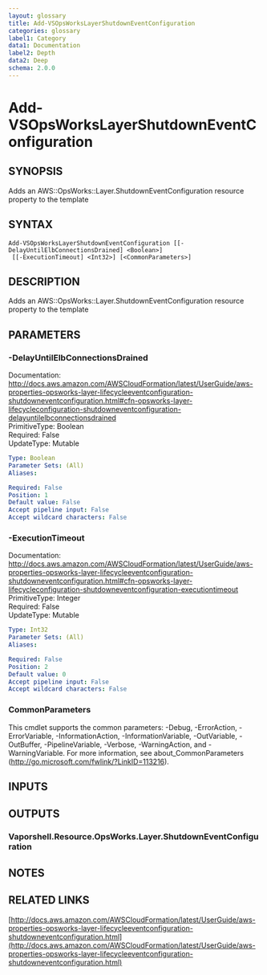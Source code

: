 ```yaml
---
layout: glossary
title: Add-VSOpsWorksLayerShutdownEventConfiguration
categories: glossary
label1: Category
data1: Documentation
label2: Depth
data2: Deep
schema: 2.0.0
---
```


# Add-VSOpsWorksLayerShutdownEventConfiguration

## SYNOPSIS
Adds an AWS::OpsWorks::Layer.ShutdownEventConfiguration resource property to the template

## SYNTAX

```
Add-VSOpsWorksLayerShutdownEventConfiguration [[-DelayUntilElbConnectionsDrained] <Boolean>]
 [[-ExecutionTimeout] <Int32>] [<CommonParameters>]
```

## DESCRIPTION
Adds an AWS::OpsWorks::Layer.ShutdownEventConfiguration resource property to the template

## PARAMETERS

### -DelayUntilElbConnectionsDrained
Documentation: http://docs.aws.amazon.com/AWSCloudFormation/latest/UserGuide/aws-properties-opsworks-layer-lifecycleeventconfiguration-shutdowneventconfiguration.html#cfn-opsworks-layer-lifecycleconfiguration-shutdowneventconfiguration-delayuntilelbconnectionsdrained    
PrimitiveType: Boolean    
Required: False    
UpdateType: Mutable

```yaml
Type: Boolean
Parameter Sets: (All)
Aliases:

Required: False
Position: 1
Default value: False
Accept pipeline input: False
Accept wildcard characters: False
```

### -ExecutionTimeout
Documentation: http://docs.aws.amazon.com/AWSCloudFormation/latest/UserGuide/aws-properties-opsworks-layer-lifecycleeventconfiguration-shutdowneventconfiguration.html#cfn-opsworks-layer-lifecycleconfiguration-shutdowneventconfiguration-executiontimeout    
PrimitiveType: Integer    
Required: False    
UpdateType: Mutable

```yaml
Type: Int32
Parameter Sets: (All)
Aliases:

Required: False
Position: 2
Default value: 0
Accept pipeline input: False
Accept wildcard characters: False
```

### CommonParameters
This cmdlet supports the common parameters: -Debug, -ErrorAction, -ErrorVariable, -InformationAction, -InformationVariable, -OutVariable, -OutBuffer, -PipelineVariable, -Verbose, -WarningAction, and -WarningVariable.
For more information, see about_CommonParameters (http://go.microsoft.com/fwlink/?LinkID=113216).

## INPUTS

## OUTPUTS

### Vaporshell.Resource.OpsWorks.Layer.ShutdownEventConfiguration

## NOTES

## RELATED LINKS

[http://docs.aws.amazon.com/AWSCloudFormation/latest/UserGuide/aws-properties-opsworks-layer-lifecycleeventconfiguration-shutdowneventconfiguration.html](http://docs.aws.amazon.com/AWSCloudFormation/latest/UserGuide/aws-properties-opsworks-layer-lifecycleeventconfiguration-shutdowneventconfiguration.html)

